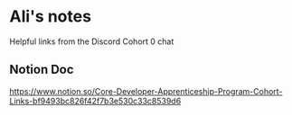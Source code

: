 # Ali's notes

Helpful links from the Discord Cohort 0 chat

## Notion Doc

https://www.notion.so/Core-Developer-Apprenticeship-Program-Cohort-Links-bf9493bc826f42f7b3e530c33c8539d6
